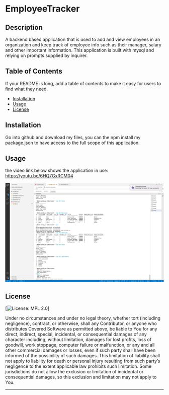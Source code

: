 # EmployeeTracker

## Description

A backend based application that is used to add and view employees in an organization and keep track of employee info such as their manager, salary and other important information. This application is built with mysql and relying on prompts supplied by inquirer.

## Table of Contents

If your README is long, add a table of contents to make it easy for users to find what they need.

- [Installation](#installation)
- [Usage](#usage)
- [License](#license)

## Installation

Go into github and download my files, you can the npm install my package.json to have access to the full scope of this application.

## Usage

the video link below shows the application in use:</br>
https://youtu.be/6HQ7GxRCM04

![screenshot showing app in use](./assets/screenshot.png)

## License

[![License: MPL 2.0](https://img.shields.io/badge/License-MPL_2.0-brightgreen.svg)]

Under no circumstances and under no legal theory, whether tort (including negligence), contract, or otherwise, shall any Contributor, or anyone who distributes Covered Software as permitted above, be liable to You for any direct, indirect, special, incidental, or consequential damages of any character including, without limitation, damages for lost profits, loss of goodwill, work stoppage, computer failure or malfunction, or any and all other commercial damages or losses, even if such party shall have been informed of the possibility of such damages. This limitation of liability shall not apply to liability for death or personal injury resulting from such party’s negligence to the extent applicable law prohibits such limitation. Some jurisdictions do not allow the exclusion or limitation of incidental or consequential damages, so this exclusion and limitation may not apply to You.

---
